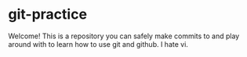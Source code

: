 # git-practice

Welcome! This is a repository you can safely make commits to and play around with to learn how to use git and github. I hate vi.
